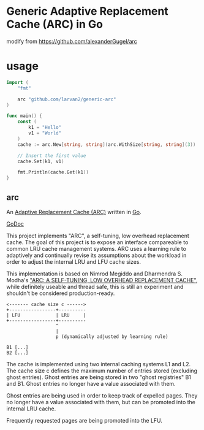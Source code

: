 # Generic Adaptive Replacement Cache (ARC) in Go 

modify from https://github.com/alexanderGugel/arc
# usage

```go
import (
	"fmt"

	arc "github.com/larvan2/generic-arc"
)

func main() {
	const (
		k1 = "Hello"
		v1 = "World"
	)
	cache := arc.New[string, string](arc.WithSize[string, string](3))

	// Insert the first value
	cache.Set(k1, v1)

	fmt.Println(cache.Get(k1))
}

```

 
## arc

An [Adaptive Replacement Cache (ARC)](http://web.archive.org/web/20150405221102/https://www.usenix.org/legacy/event/fast03/tech/full_papers/megiddo/megiddo.pdf) written in [Go](http://golang.org/).

[GoDoc](https://godoc.org/github.com/Larvan2/generic-arc)

This project implements "ARC", a self-tuning, low overhead replacement cache. The goal of this project is to expose an interface compareable to common LRU cache management systems. ARC uses a learning rule to adaptively and continually revise its assumptions about the workload in order to adjust the internal LRU and LFU cache sizes.

This implementation is based on Nimrod Megiddo and Dharmendra S. Modha's ["ARC: A SELF-TUNING, LOW OVERHEAD REPLACEMENT CACHE"](http://web.archive.org/web/20150405221102/https://www.usenix.org/legacy/event/fast03/tech/full_papers/megiddo/megiddo.pdf), while definitely useable and thread safe, this is still an experiment and shouldn't be considered production-ready.

```
<------- cache size c ------>
+-----------------+----------
| LFU             | LRU     |
+-----------------+----------
                  ^
                  |
                  p (dynamically adjusted by learning rule)

B1 [...]
B2 [...]
```

The cache is implemented using two internal caching systems L1 and L2. The cache size c defines the maximum number of entries stored (excluding ghost entries). Ghost entries are being stored in two "ghost registries" B1 and B1. Ghost entries no longer have a value associated with them.

Ghost entries are being used in order to keep track of expelled pages. They no longer have a value associated with them, but can be promoted into the internal LRU cache.

Frequently requested pages are being promoted into the LFU.

